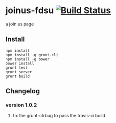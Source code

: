 joinus-fdsu [![Build Status](https://travis-ci.org/lujiajing1126/joinus-fdsu.png?branch=master)](https://travis-ci.org/lujiajing1126/joinus-fdsu)
===========

a join us page

Install
------
```
npm install
npm install -g grunt-cli
npm install -g bower
bower install
grunt test
grunt server
grunt build
```

Changelog
------
### version 1.0.2
1. fix the grunt-cli bug to pass the travis-ci build

